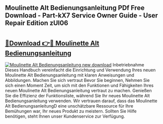 ## Moulinette Alt Bedienungsanleitung PDf Free Download - Part-kX7 Service Owner Guide - User Repair Edition zUl06

# <h2><a href="http://df0b2o.blite.top/?on=Moulinette+Alt+Bedienungsanleitung">🔗Download 👉🔴 Moulinette Alt Bedienungsanleitung</a></h2>

[![Moulinette Alt Bedienungsanleitung new download](https://i.imgur.com/lujVjoI.png)](http://df0b2o.blite.top/?on=Moulinette+Alt+Bedienungsanleitung)
Inbetriebnahme Dieses Handbuch vereinfacht die Einrichtung und Verwendung Ihres neuen Moulinette Alt Bedienungsanleitung mit klaren Anweisungen und Abbildungen. Machen Sie sich vertraut Bevor Sie beginnen, Nehmen Sie sich einen Moment Zeit, um sich mit den Funktionen und Fähigkeiten Ihres neuen Moulinette Alt Bedienungsanleitung vertraut zu machen. Genießen Sie die Effizienz der Funktionsliste, während Sie Ihr neues Moulinette Alt Bedienungsanleitung verwenden. Wir vertrauen darauf, dass das Moulinette Alt BedienungsanleitungD eine unschätzbare Ressource für Ihre Bemühungen war, Ihr neues Produkt zu meistern. Sollten Sie Hilfe benötigen, steht Ihnen unser Kundenservice zur Verfügung.

